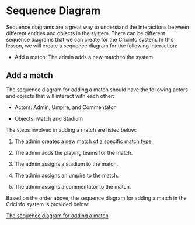 # Sequence Diagram
Sequence diagrams are a great way to understand the interactions between different entities and objects in the system. There can be different sequence diagrams that we can create for the Cricinfo system. In this lesson, we will create a sequence diagram for the following interaction:

- Add a match: The admin adds a new match to the system.

## Add a match
The sequence diagram for adding a match should have the following actors and objects that will interact with each other:

- Actors: Admin, Umpire, and Commentator

- Objects: Match and Stadium

The steps involved in adding a match are listed below:

1. The admin creates a new match of a specific match type.

2. The admin adds the playing teams for the match.

3. The admin assigns a stadium to the match.

4. The admin assigns an umpire to the match.

5. The admin assigns a commentator to the match.

Based on the order above, the sequence diagram for adding a match in the Cricinfo system is provided below:

[The sequence diagram for adding a match](./sequence.png)
